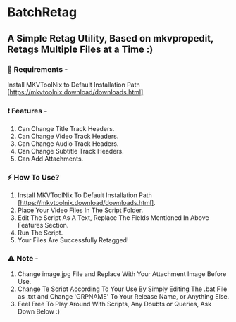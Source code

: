 # BatchRetag
## A Simple Retag Utility, Based on mkvpropedit, Retags Multiple Files at a Time :)

### 📃 Requirements -

Install MKVToolNix to Default Installation Path [https://mkvtoolnix.download/downloads.html].

### ❗ Features - 

1. Can Change Title Track Headers.
2. Can Change Video Track Headers.
3. Can Change Audio Track Headers.
4. Can Change Subtitle Track Headers.
5. Can Add Attachments.

### ⚡ How To Use?
1. Install MKVToolNix To Default Installation Path [https://mkvtoolnix.download/downloads.html].
2. Place Your Video Files In The Script Folder.
3. Edit The Script As A Text, Replace The Fields Mentioned In Above Features Section.
4. Run The Script.
5. Your Files Are Successfully Retagged!

### ⚠ Note -

1. Change image.jpg File and Replace With Your Attachment Image Before Use.
2. Change Te Script According To Your Use By Simply Editing The .bat File as .txt and Change 'GRPNAME' To Your Release Name, or Anything Else.
3. Feel Free To Play Around With Scripts, Any Doubts or Queries, Ask Down Below :)


